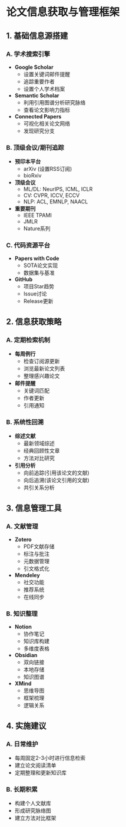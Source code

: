 
# 论文信息获取与管理框架
## 1. 基础信息源搭建
### A. 学术搜索引擎
- **Google Scholar**
  * 设置关键词邮件提醒
  * 追踪重要作者
  * 设置个人学术档案
- **Semantic Scholar**
  * 利用引用图谱分析研究脉络
  * 查看论文影响力指标
- **Connected Papers**
  * 可视化相关论文网络
  * 发现研究分支
### B. 顶级会议/期刊追踪
- **预印本平台**
  * arXiv (设置RSS订阅)
  * bioRxiv
- **顶级会议**
  * ML/DL: NeurIPS, ICML, ICLR
  * CV: CVPR, ICCV, ECCV
  * NLP: ACL, EMNLP, NAACL
- **重要期刊**
  * IEEE TPAMI
  * JMLR
  * Nature系列
### C. 代码资源平台
- **Papers with Code**
  * SOTA论文实现
  * 数据集与基准
- **GitHub**
  * 项目Star趋势
  * Issue讨论
  * Release更新
## 2. 信息获取策略
### A. 定期检索机制
- **每周例行**
  * 检查订阅源更新
  * 浏览最新论文列表
  * 整理感兴趣论文
- **邮件提醒**
  * 关键词匹配
  * 作者更新
  * 引用通知
### B. 系统性回溯
- **综述文献**
  * 最新领域综述
  * 经典回顾性文章
  * 方法对比研究
- **引用分析**
  * 向前追踪(引用该论文的文献)
  * 向后追溯(该论文引用的文献)
  * 共引关系分析
## 3. 信息管理工具
### A. 文献管理
- **Zotero**
  * PDF文献存储
  * 标注与批注
  * 元数据管理
  * 引文格式化
- **Mendeley**
  * 社交功能
  * 推荐系统
  * 在线同步
### B. 知识整理
- **Notion**
  * 协作笔记
  * 知识库构建
  * 多维度表格
- **Obsidian**
  * 双向链接
  * 本地存储
  * 知识图谱
- **XMind**
  * 思维导图
  * 框架梳理
  * 逻辑关系
## 4. 实施建议
### A. 日常维护
- 每周固定2-3小时进行信息检索
- 建立论文阅读清单
- 定期整理和更新知识库
### B. 长期积累
- 构建个人文献库
- 形成研究脉络图
- 建立方法对比框架
